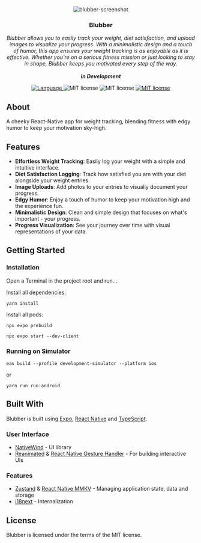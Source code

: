 [App Store]: https://apple.co/458U0ul
[React Native]: https://github.com/facebook/react-native
[TypeScript]: https://github.com/microsoft/TypeScript
[CodePush]: https://github.com/microsoft/react-native-code-push
[React Navigation]: https://github.com/react-navigation/react-navigation
[i18next]: https://github.com/i18next/react-i18next
[NativeWind]: https://github.com/marklawlor/nativewind
[React Native MMKV]: https://github.com/mrousavy/react-native-mmkv
[Reanimated]: https://github.com/software-mansion/react-native-reanimated
[React Native Gesture Handler]: https://github.com/software-mansion/react-native-gesture-handler
[React Native Skia]: https://github.com/Shopify/react-native-skia
[Zustand]: https://github.com/pmndrs/zustand
[Urvashi Kaushik]: https://www.figma.com/community/file/1239478379819513105
[Expo]: https://github.com/expo/expo

<div align="center">
<img src="https://imgur.com/XvHc6e6.png" alt="blubber-screenshot">
    <h3>Blubber</h3>
</div>
<p align="center">
  <em>
    Blubber allows you to easily track your weight, diet satisfaction, and upload images to visualize your progress. With a minimalistic design and a touch of humor, this app ensures your weight tracking is as enjoyable as it is effective. Whether you're on a serious fitness mission or just looking to stay in shape, Blubber keeps you motivated every step of the way.
    <br/><br/>
    <b>In Development</b>

  </em>
</p>
<p align="center">
  <a href="https://github.com/search?q=repo%3Apdcolandrea%2Fblubber-app++language%3ATypeScript&type=code" target="_blank">
    <img src="https://img.shields.io/github/languages/top/pdcolandrea/cosmic-app" alt="Language">
  </a>
  <!-- <a href="https://apple.co/458U0ul" target="_blank">
    <img src="https://img.shields.io/itunes/v/6449445087?logo=Apple&label=App%20Store" alt="App store">
  </a> -->
<img src="https://img.shields.io/badge/iOS-12.0+-blue?logo=Apple" alt="MIT license">
<img src="https://img.shields.io/badge/Google+-blue?logo=Google" alt="MIT license">
  <a href="https://github.com/pdcolandrea/cosmic-app/blob/master/LICENSE" target="_blank">
    <img src="https://img.shields.io/badge/License-MIT-teal.svg" alt="MIT license">
  </a>
</p>

## About

A cheeky React-Native app for weight tracking, blending fitness with edgy humor to keep your motivation sky-high.

## Features

- **Effortless Weight Tracking**: Easily log your weight with a simple and intuitive interface.
- **Diet Satisfaction Logging**: Track how satisfied you are with your diet alongside your weight entries.
- **Image Uploads**: Add photos to your entries to visually document your progress.
- **Edgy Humor**: Enjoy a touch of humor to keep your motivation high and the experience fun.
- **Minimalistic Design**: Clean and simple design that focuses on what's important - your progress.
- **Progress Visualization**: See your journey over time with visual representations of your data.

## Getting Started

### Installation

Open a Terminal in the project root and run...

Install all dependencies:

```shell
yarn install
```

Install all pods:

```shell
npx expo prebuild
```

```shell
npx expo start --dev-client
```

### Running on Simulator

```shell
eas build --profile development-simulator --platform ios
```

or

```shell
yarn run run:android
```

## Built With

Blubber is built using [Expo], [React Native] and [TypeScript].

### User Interface

- [NativeWind] - UI library
- [Reanimated] & [React Native Gesture Handler] - For building interactive UIs

### Features

- [Zustand] & [React Native MMKV] - Managing application state, data and storage
- [i18next] - Internalization

## License

Blubber is licensed under the terms of the MIT license.

